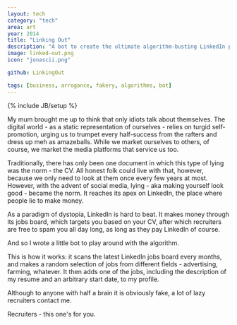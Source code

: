 ```yaml
---
layout: tech
category: "tech"
area: art
year: 2014 
title: "Linking Out"
description: "A bot to create the ultimate algorithm-busting LinkedIn profile"
image: linked-out.png
icon: "jonascii.png"

github: LinkingOut

tags: [business, arrogance, fakery, algorithms, bot]
---
```

{% include JB/setup %}

My mum brought me up to think that only idiots talk about themselves. The digital world - as a static representation of ourselves - relies on turgid self-promotion, urging us to trumpet every half-success from the rafters and dress up meh as amazeballs. While we market ourselves to others, of course, we market the media platforms that service us too. 

Traditionally, there has only been one document in which this type of lying was the norm - the CV. All honest folk could live with that, however, because we only need to look at them once every few years at most. However, with the advent of social media, lying - aka making yourself look good - became the norm. It reaches its apex on LinkedIn, the place where people lie to make money.

As a paradigm of dystopia, LinkedIn is hard to beat. It makes money through its jobs board, which targets you based on your CV, after which recruiters are free to spam you all day long, as long as they pay LinkedIn of course.

And so I wrote a little bot to play around with the algorithm. 

This is how it works: it scans the latest LinkedIn jobs board every months, and makes a random selection of jobs from different fields - advertising, farming, whatever. It then adds one of the jobs, including the description of my resume and an arbitrary start date, to my profile.

Although to anyone with half a brain it is obviously fake, a lot of lazy recruiters contact me. 

Recruiters - this one's for you.


